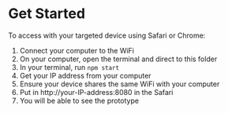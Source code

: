 # Get Started

To access with your targeted device using Safari or Chrome:

1. Connect your computer to the WiFi
2. On your computer, open the terminal and direct to this folder
3. In your terminal, run `npm start`
4. Get your IP address from your computer
5. Ensure your device shares the same WiFi with your computer
6. Put in http://your-IP-address:8080 in the Safari
7. You will be able to see the prototype
